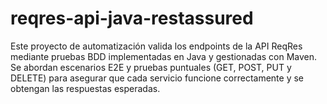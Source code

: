 # reqres-api-java-restassured
Este proyecto de automatización valida los endpoints de la API ReqRes mediante pruebas BDD implementadas en Java y gestionadas con Maven. Se abordan escenarios E2E y pruebas puntuales (GET, POST, PUT y DELETE) para asegurar que cada servicio funcione correctamente y se obtengan las respuestas esperadas.
